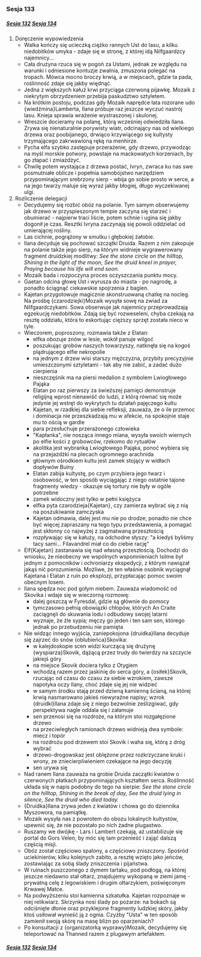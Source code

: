 ### Sesja 133
##### [Sesja 132](#sesja-132) [Sesja 134](#sesja-134)
1. Doręczenie wypowiedzenia
    - Walka kończy się ucieczką ciężko rannych Ust do lasu, a kilku niedobitków umyka - zdaje się w stronę, z której idą Nilfgaardzcy najemnicy...
    - Cała drużyna rzuca się w pogoń za Ustami, jednak ze względu na warunki i odniesione kontuzje zwalnia, zmuszona polegać na tropach. Mówca mocno broczy krwią, a w miejscach, gdzie ta pada, roślinność zdaje się jakby więdnąć.
    - Jedna z większych kałuż krwi przyciąga czerwoną pijawkę. Mozaik z niekrytym obrzydzeniem przebija paskudztwo sztyletem.
    - Na krótkim postoju, podczas gdy Mozaik naprędce łata rozorane udo {wiedźmina}Lamberta, Ilana próbuje raz jeszcze wyczuć nastrój lasu. Knieja sprawia wrażenie wystraszonej i skulonej.
    - Wreszcie docieramy na polanę, którą wcześniej odwiedziła Ilana. Zrywa się nienaturalnie porywisty wiatr, odcinający nas od wielkiego drzewa oraz poobijanego, drwiąco krzywiącego się kultysty trzymającego zakrwawioną rękę na menhirze.
    - Pycha elfa szybko zastępuje przerażenie, gdy drzewo, przywodząc na myśl morskie potwory, powstaje na mackowatych korzeniach, by go złapać i zmiażdżyć.
    - Chwilę potem wystająca z drzewa postać, Ivryn, zwraca ku nas swe posmutniałe oblicze i popełnia samobójstwo narzędziem przypominającym srebrzony sierp - wbija go sobie prosto w serce, a na jego twarzy maluje się wyraz jakby błogiej, długo wyczekiwanej ulgi.
2. Rozliczenie delegacji
    - Decydujemy się rozbić obóz na polanie. Tym samym obserwujemy jak drzewo w przyspieszonym tempie zaczyna się starzeć i obumierać - najpierw traci liście, potem schnie i ugina się jakby dogonił je czas. Resztki Ivryna zaczynają się powoli oddzielać od umierającej rośliny.
    - Las cichnie, pogrążony w smutku i głębokiej żałobie.
    - Ilana decyduje się pochować szczątki Druida. Razem z nim zakopuje na polanie także jego sierp, na którym widnieje wygrawerowany fragment druidzkiej modlitwy:
        _See the stone circle on the hilltop,_
        _Shining in the light of the moon,_
        _See the druid kneel in prayer,_
        _Praying because his life will end soon._
    - Mozaik bada i rozpoczyna proces oczyszczania punktu mocy.
    - Gaetan odcina głowę Ust i wyrusza do miasta - po nagrodę, a ponadto ściągnąć ciekawskie spojrzenia z bagien.
    - Kajetan przygotowuje magicznie skonstruowaną chatkę na nocleg. Na prośbę {czarodziejki}Mozaik wysyła sowę na zwiad za Nilfgaardczykami. Sowa obserwuje jak najemnicy przeprowadzają egzekucję niedobitków. Zdają się być rozweseleni, chyba czekają na resztę oddziału, która to eskortując cięższy sprzęt została nieco w tyle.
    - Wieczorem, poproszony, rozmawia także z Elatan:
        - elfka obozuje znów w lesie, wokół panuje wilgoć
        - poszukując grobów naszych towarzyszy, natknęła się na kogoś plądrującego elfie nekropolie
        - na jednym z drzew wisi starszy mężczyzna, przybity precyzyjnie umieszczonymi sztyletami - tak aby nie zabić, a zadać dużo cierpienia
        - nieszczęśnik ma na piersi medalion z symbolem Lwiogłowego Pająka
        - Elatan po raz pierwszy za świeższej pamięci demonstruje religijną wprost nienawiść do ludzi, z którą równać się może jedynie jej wstręt do wykrytych tu działań pajęczego kultu
        - Kajetan, w rzadkiej dla siebie refleksji, zauważa, że o ile przemoc i dominacja nie przeszkadzają mu w afekcie, na spokojnie staje mu to ością w gardle
        - para przesłuchuje przerażonego człowieka
        - "Kapłanka", nie nosząca innego miana, wysyła swoich wiernych po elfie kości z grobowców, rzekomo do rytuałów
        - akolitka jest wybranką Lwiogłowego Pająka, ponoć wybiera się na przejażdżki na plecach ogromnego arachnida
        - głównym ośrodkiem kultu jest zamek stojący w widłach dopływów Buiny
        - Elatan zabija kultystę, po czym przybiera jego twarz i osobowość, w ten sposób wyciągając z niego ostatnie tajone fragmenty wiedzy - okazuje się tortury nie były w ogóle potrzebne
        - zamek widoczny jest tylko w pełni księżyca
        - elfka pyta czarodzieja{Kajetan}, czy zamierza wybrać się z nią na poszukiwanie zamczyska
        - Kajetan odmawia, dalej jest mu nie po drodze; ponadto nie chce być więcej zapraszany na tego typu przedstawienia, a pomagać jest skłonny co najwyżej z zagmatwaną przeszłością
        - rozpływając się w kałuży, na odchodne słyszy: "a kiedyś byliśmy tacy sami... Filavandrel miał co do ciebie rację"
    - Elf{Kajetan} zastanawia się nad własną przeszłością. Dochodzi do wniosku, że nieobecny we wspólnych wspomnieniach Isilme był jednym z pomocników i ochroniarzy ekspedycji, z którym nawiązał jakąś nić porozumienia. Możliwe, że ten właśnie osobnik wyciągnął Kajetana i Elatan z ruin po eksplozji, przypłacając pomoc swoim obecnym losem.
    - Ilana spędza noc pod gołym niebem. Zauważa wiadomość od Skovika i wdaje się w wieczorną rozmowę:
        - dalej goszczą w Fyresdal, gdzie są głównie do pomocy
        - tymczasowo pełnią obowiązki chłopów, których An Craite zaciągnęli do skuwania lodu i odbudowy swojej latarni
        - wyznaje, że źle sypia; męczy go jeden i ten sam sen, którego jednak po przebudzeniu nie pamięta
    - Nie widząc innego wyjścia, zaniepokojona {druidka}Ilana decyduje się zajrzeć do snów {oblubieńca}Skovika:
        - w kalejdoskopie scen widzi kurczącą się drużynę {wyspiarza}Skovik, dążącą przez trudy do twierdzy na szczycie jakiejś góry
        - na miejsce Skovik dociera tylko z Otygiem
        - wchodzą razem przez jaskinię do serca góry, a {osiłek}Skovik, rzucając od czasu do czasu za siebie wzrokiem, zawsze napotyka oczy Ilany, choć zdaje się jej nie widzieć
        - w samym środku stają przed dziwną kamienną ścianą, na której krwią nasmarowano jakieś niewyraźne napisy; wzrok {druidki}Ilana zdaje się z niego bezwolnie ześlizgiwać, gdy perspektywa nagle oddala się i załamuje
        - sen przenosi się na rozdroże, na którym stoi rozgałęzione drzewo
        - na przeciwległych ramionach drzewo widnieją dwa symbole: miecz i topór
        - na rozdrożu pod drzewem stoi Skovik i waha się, którą z dróg wybrać
        - drzewo-drogowskaz jest oblężone przez rozkrzyczane kruki i wrony, ze zniecierpliwieniem czekające na jego decyzję
        - sen urywa się
    - Nad ranem Ilana zauważa na grobie Druida zaczątki kwiatów o czerwonych płatkach przypominających kształtem serca. Roślinność układa się w napis podobny do tego na sierpie:
        _See the stone circle on the hilltop,_
        _Shining in the break of day,_
        _See the druid lying in silence,_
        _See the druid who died today._
    - {Druidka}Ilana zrywa jeden z kwiatów i chowa go do dziennika Myszowora, na pamiątkę.
    - Mozaik wysyła nas z powrotem do obozu lokalnych kultystów, upewnić się, że nie pozostało po nich żadne plugastwo.
    - Ruszamy we dwójkę - Lars i Lambert czekają, aż ustabilizuje się portal do Gors Velen, by móc się tam przenieść i zająć dalszą częścią misji.
    - Obóz został częściowo spalony, a częściowo zniszczony. Spośród uciekinierów, kilku kolejnych zabito, a resztę wzięto jako jeńców, zostawiając za sobą ślady zniszczenia i pijaństwa.
    - W ruinach puszczonego z dymem tartaku, pod podłogą, na której jeszcze niedawno stał ołtarz, znajdujemy wykopaną w ziemi jamę - prywatną celę z legowiskiem i drugim ołtarzykiem, poświęconym Krwawej Matce.
    - Na podwyższeniu stoi kamienna szkatułka. Kajetan rozpoznaje w niej relikwiarz. Skrzynka nosi ślady po pożarze: na bokach są odciśnięte dłonie oraz przyklejone fragmenty ludzkiej skóry, jakby ktoś usiłował wynieść ją z ognia. Czyżby "Usta" w ten sposób zamienił swoją skórę na masę blizn po oparzeniach?
    - Po konsultacji z {organizatorką wyprawy}Mozaik, decydujemy się teleportować na Thanned razem z plugawym artefaktem.
##### [Sesja 132](#sesja-132) [Sesja 134](#sesja-134)